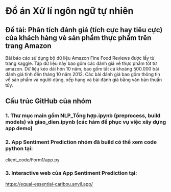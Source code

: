 # Đồ án Xử lí ngôn ngữ tự nhiên
## Đề tài: Phân tích đánh giá (tích cực hay tiêu cực) của khách hàng vè sản phẩm thực phẩm trên trang Amazon

Bài báo cáo sử dụng bộ dữ liệu Amazon Fine Food Reviews được lấy từ trang kaggle. Tập dữ liệu này bao gồm các đánh giá về thực phẩm tốt từ amazon. Dữ liệu kéo dài hơn 10 năm, bao gồm tất cả khoảng 500.000 bài đánh giá tính đến tháng 10 năm 2012. Các bài đánh giá bao gồm thông tin về sản phẩm và người dùng, xếp hạng và bài đánh giá bằng văn bản thuần túy. 

## Cấu trúc GitHub của nhóm

### 1. Thư mục main gồm NLP_Tổng hợp.ipynb (preprocess, build models) và giao_dien.ipynb (các hàm để phục vụ việc xây dựng app demo)
### 2. App Sentiment Prediction nhóm đã build có thể xem code python tại: 
client_code/Form1/app.py
### 3. Interactive web của App Sentiment Prediction tại: 
https://equal-essential-caribou.anvil.app/
